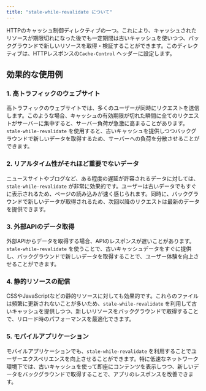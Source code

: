 ```yaml
---
title: "stale-while-revalidate について"
---
```


HTTPのキャッシュ制御ディレクティブの一つ。これにより、キャッシュされたリソースが期限切れになった後でも一定期間は古いキャッシュを使いつつ、バックグラウンドで新しいリソースを取得・検証することができます。このディレクティブは、HTTPレスポンスの`Cache-Control` ヘッダーに設定します。

## 効果的な使用例

### 1. 高トラフィックのウェブサイト

高トラフィックのウェブサイトでは、多くのユーザーが同時にリクエストを送信します。このような場合、キャッシュの有効期限が切れた瞬間に全てのリクエストがサーバーに集中すると、サーバー負荷が急激に高まることがあります。`stale-while-revalidate` を使用すると、古いキャッシュを提供しつつバックグラウンドで新しいデータを取得するため、サーバーへの負荷を分散させることができます。

### 2. リアルタイム性がそれほど重要でないデータ

ニュースサイトやブログなど、ある程度の遅延が許容されるデータに対しては、`stale-while-revalidate` が非常に効果的です。ユーザーは古いデータでもすぐに表示されるため、ページの読み込みが速く感じられます。同時に、バックグラウンドで新しいデータが取得されるため、次回以降のリクエストは最新のデータを提供できます。

### 3. 外部APIのデータ取得

外部APIからデータを取得する場合、APIのレスポンスが遅いことがあります。`stale-while-revalidate` を使うことで、古いキャッシュデータをすぐに提供し、バックグラウンドで新しいデータを取得することで、ユーザー体験を向上させることができます。

### 4. 静的リソースの配信

CSSやJavaScriptなどの静的リソースに対しても効果的です。これらのファイルは頻繁に更新されないことが多いため、`stale-while-revalidate` を利用して古いキャッシュを提供しつつ、新しいリソースをバックグラウンドで取得することで、リロード時のパフォーマンスを最適化できます。

### 5. モバイルアプリケーション

モバイルアプリケーションでも、`stale-while-revalidate` を利用することでユーザーエクスペリエンスを向上させることができます。特に低速なネットワーク環境下では、古いキャッシュを使って即座にコンテンツを表示しつつ、新しいデータをバックグラウンドで取得することで、アプリのレスポンスを改善できます。